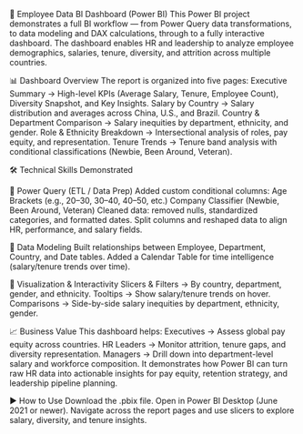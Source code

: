 👥 Employee Data BI Dashboard (Power BI)
This Power BI project demonstrates a full BI workflow — from Power Query data transformations, to data modeling and DAX calculations, through to a fully interactive dashboard. The dashboard enables HR and leadership to analyze employee demographics, salaries, tenure, diversity, and attrition across multiple countries.

📊 Dashboard Overview
The report is organized into five pages:
Executive Summary → High-level KPIs (Average Salary, Tenure, Employee Count), Diversity Snapshot, and Key Insights.
Salary by Country → Salary distribution and averages across China, U.S., and Brazil.
Country & Department Comparison → Salary inequities by department, ethnicity, and gender.
Role & Ethnicity Breakdown → Intersectional analysis of roles, pay equity, and representation.
Tenure Trends → Tenure band analysis with conditional classifications (Newbie, Been Around, Veteran).

🛠️ Technical Skills Demonstrated

🔹 Power Query (ETL / Data Prep)
Added custom conditional columns:
Age Brackets (e.g., 20–30, 30–40, 40–50, etc.)
Company Classifier (Newbie, Been Around, Veteran)
Cleaned data: removed nulls, standardized categories, and formatted dates.
Split columns and reshaped data to align HR, performance, and salary fields.

🔹 Data Modeling
Built relationships between Employee, Department, Country, and Date tables.
Added a Calendar Table for time intelligence (salary/tenure trends over time).

🔹 Visualization & Interactivity
Slicers & Filters → By country, department, gender, and ethnicity.
Tooltips → Show salary/tenure trends on hover.
Comparisons → Side-by-side salary inequities by department, ethnicity, gender.

📈 Business Value
This dashboard helps:
Executives → Assess global pay equity across countries.
HR Leaders → Monitor attrition, tenure gaps, and diversity representation.
Managers → Drill down into department-level salary and workforce composition.
It demonstrates how Power BI can turn raw HR data into actionable insights for pay equity, retention strategy, and leadership pipeline planning.

▶️ How to Use
Download the .pbix file.
Open in Power BI Desktop (June 2021 or newer).
Navigate across the report pages and use slicers to explore salary, diversity, and tenure insights.
